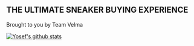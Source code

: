 ## THE ULTIMATE SNEAKER BUYING EXPERIENCE ##

Brought to you by Team Velma

[![Yosef's github stats](https://github-readme-stats.vercel.app/api?username=H3RSKO)](https://github.com/anuraghazra/github-readme-stats)
